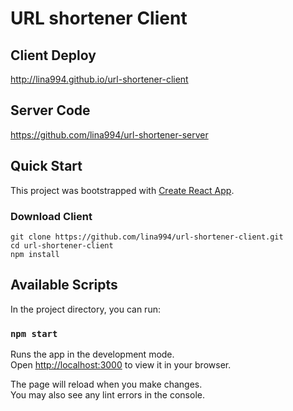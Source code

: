 # URL shortener Client

## Client Deploy

http://lina994.github.io/url-shortener-client

## Server Code

https://github.com/lina994/url-shortener-server

## Quick Start

This project was bootstrapped with [Create React App](https://github.com/facebook/create-react-app).

### Download Client

```
git clone https://github.com/lina994/url-shortener-client.git
cd url-shortener-client
npm install
```

## Available Scripts

In the project directory, you can run:

### `npm start`

Runs the app in the development mode.\
Open [http://localhost:3000](http://localhost:3000) to view it in your browser.

The page will reload when you make changes.\
You may also see any lint errors in the console.

